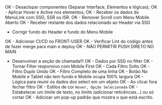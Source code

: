 <!-- A FAZER -->
OK - Desaclopar componentes (Separar Interface, Elementos e lógicas);
OK - Aplicar Hover e Active nos elementos;
OK - Receber os dados do MenuLink com SSG, SSR ou ISR.
OK - Remover Scroll com Menu Mobile Aberto
OK - Receber restante dos dados relacionado ao Header via SSG

  * Corrigir fundo do Header e fundo do Menu Mobile

OK - Adicionar CI/CD no FRONT-USER 
OK - Verificar Lint do código antes de fazer merge para main e deploy
OK - NÃO PERMITIR PUSH DIRETO NO MAIN

   
  * Desenvolver a seção de chamada!!! 
    OK - Dados por SSG no filter
    OK - Tornar Filter responsivo com Mobile First
    OK - Cada Filtro Solto
    OK - Filtro Duplo Unido
    OK - Filtro Completo de uma linha
    OK - Botão No Mobile e Tablet não tem fundo e Mobile ocupa 100% largura
    OK - Lógica para reunir os dados dos select em um objeto
    OK - Ao clicar fora fechar filtro
    OK - Estilos de cor `Hover, Opção Selecionada`
    OK - Estabelecer um limite de texto, no limite (adicionar reticências...) ou só cortar
    OK - Adicioar um pop-up padrão que mostra o que está escrito.